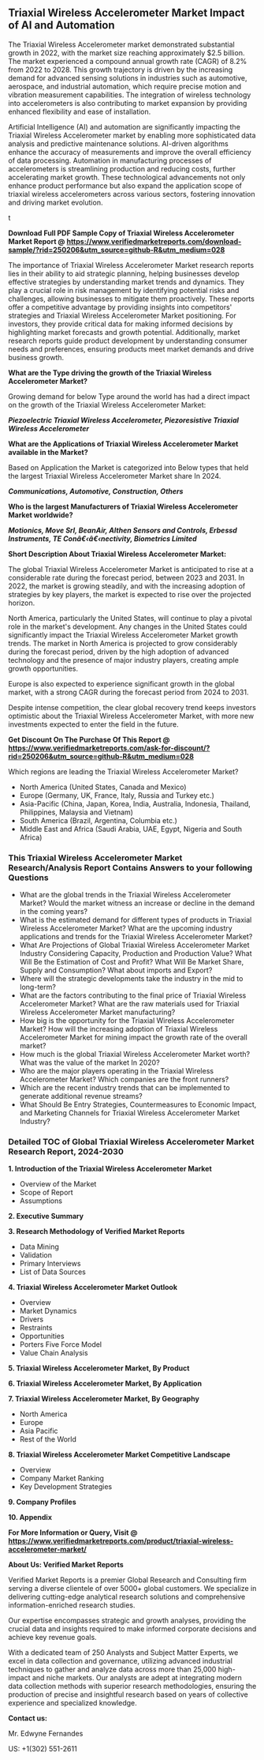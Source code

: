 <h2>Triaxial Wireless Accelerometer Market Impact of AI and Automation</h2><p>The Triaxial Wireless Accelerometer market demonstrated substantial growth in 2022, with the market size reaching approximately $2.5 billion. The market experienced a compound annual growth rate (CAGR) of 8.2% from 2022 to 2028. This growth trajectory is driven by the increasing demand for advanced sensing solutions in industries such as automotive, aerospace, and industrial automation, which require precise motion and vibration measurement capabilities. The integration of wireless technology into accelerometers is also contributing to market expansion by providing enhanced flexibility and ease of installation.</p><p>Artificial Intelligence (AI) and automation are significantly impacting the Triaxial Wireless Accelerometer market by enabling more sophisticated data analysis and predictive maintenance solutions. AI-driven algorithms enhance the accuracy of measurements and improve the overall efficiency of data processing. Automation in manufacturing processes of accelerometers is streamlining production and reducing costs, further accelerating market growth. These technological advancements not only enhance product performance but also expand the application scope of triaxial wireless accelerometers across various sectors, fostering innovation and driving market evolution.</p>t</p><p id="" class=""><strong>Download Full PDF Sample Copy of Triaxial Wireless Accelerometer Market Report @ <a href="https://www.verifiedmarketreports.com/download-sample/?rid=250206&utm_source=github-R&utm_medium=028" target="_blank">https://www.verifiedmarketreports.com/download-sample/?rid=250206&utm_source=github-R&utm_medium=028</a></strong></p><p>The importance of&nbsp;Triaxial Wireless Accelerometer Market research reports lies in their ability to aid strategic planning, helping businesses develop effective strategies by understanding market trends and dynamics. They play a crucial role in risk management by identifying potential risks and challenges, allowing businesses to mitigate them proactively. These reports offer a competitive advantage by providing insights into competitors' strategies and Triaxial Wireless Accelerometer Market positioning. For investors, they provide critical data for making informed decisions by highlighting market forecasts and growth potential. Additionally, market research reports guide product development by understanding consumer needs and preferences, ensuring products meet market demands and drive business growth.</p><p><strong>What are the&nbsp;Type driving the growth of the Triaxial Wireless Accelerometer Market?</strong></p><p id="" class="">Growing demand for below Type around the world has had a direct impact on the growth of the Triaxial Wireless Accelerometer Market:</p><em><strong>Piezoelectric Triaxial Wireless Accelerometer, Piezoresistive Triaxial Wireless Accelerometer</strong></em></p><strong>What are the&nbsp;Applications&nbsp;of Triaxial Wireless Accelerometer Market available in the Market?</strong></p><p id="" class="">Based on Application the Market is categorized into Below types that held the largest Triaxial Wireless Accelerometer Market share In 2024.</p><em><strong>Communications, Automotive, Construction, Others</strong></em></p><strong>Who is the largest Manufacturers of Triaxial Wireless Accelerometer Market worldwide?</strong></p><p><em><strong>Motionics, Move Srl, BeanAir, Althen Sensors and Controls, Erbessd Instruments, TE Conâ€‹â€‹nectivity, Biometrics Limited</strong></em></p><p id="" class=""><strong>Short Description About Triaxial Wireless Accelerometer Market:</strong></p><p>The global Triaxial Wireless Accelerometer Market is anticipated to rise at a considerable rate during the forecast period, between 2023 and 2031. In 2022, the market is growing steadily, and with the increasing adoption of strategies by key players, the market is expected to rise over the projected horizon.</p><p>North America, particularly the United States, will continue to play a pivotal role in the market's development. Any changes in the United States could significantly impact the Triaxial Wireless Accelerometer Market growth trends. The market in North America is projected to grow considerably during the forecast period, driven by the high adoption of advanced technology and the presence of major industry players, creating ample growth opportunities.</p><p>Europe is also expected to experience significant growth in the global market, with a strong CAGR during the forecast period from 2024 to 2031.</p><p>Despite intense competition, the clear global recovery trend keeps investors optimistic about the Triaxial Wireless Accelerometer Market, with more new investments expected to enter the field in the future.</p><p id="" class=""><strong>Get Discount On The Purchase Of This Report @ <a href="https://www.verifiedmarketreports.com/ask-for-discount/?rid=250206&utm_source=github-R&utm_medium=028" target="_blank">https://www.verifiedmarketreports.com/ask-for-discount/?rid=250206&utm_source=github-R&utm_medium=028</a></strong></p>Which regions are leading the Triaxial Wireless Accelerometer Market?</p><ul><li>North America (United States, Canada and Mexico)</li><li>Europe (Germany, UK, France, Italy, Russia and Turkey etc.)</li><li>Asia-Pacific (China, Japan, Korea, India, Australia, Indonesia, Thailand, Philippines, Malaysia and Vietnam)</li><li>South America (Brazil, Argentina, Columbia etc.)</li><li>Middle East and Africa (Saudi Arabia, UAE, Egypt, Nigeria and South Africa)</li></ul><h3 id="" class="">This Triaxial Wireless Accelerometer Market Research/Analysis Report Contains Answers to your following Questions</h3><ul><li>What are the global trends in the Triaxial Wireless Accelerometer Market? Would the market witness an increase or decline in the demand in the coming years?</li><li>What is the estimated demand for different types of products in Triaxial Wireless Accelerometer Market? What are the upcoming industry applications and trends for the Triaxial Wireless Accelerometer Market?</li><li>What Are Projections of Global Triaxial Wireless Accelerometer Market Industry Considering Capacity, Production and Production Value? What Will Be the Estimation of Cost and Profit? What Will Be Market Share, Supply and Consumption? What about imports and Export?</li><li>Where will the strategic developments take the industry in the mid to long-term?</li><li>What are the factors contributing to the final price of Triaxial Wireless Accelerometer Market? What are the raw materials used for Triaxial Wireless Accelerometer Market manufacturing?</li><li>How big is the opportunity for the Triaxial Wireless Accelerometer Market? How will the increasing adoption of Triaxial Wireless Accelerometer Market for mining impact the growth rate of the overall market?</li><li>How much is the global Triaxial Wireless Accelerometer Market worth? What was the value of the market In 2020?</li><li>Who are the major players operating in the Triaxial Wireless Accelerometer Market? Which companies are the front runners?</li><li>Which are the recent industry trends that can be implemented to generate additional revenue streams?</li><li>What Should Be Entry Strategies, Countermeasures to Economic Impact, and Marketing Channels for Triaxial Wireless Accelerometer Market Industry?</li></ul><h3 id="" class="">Detailed TOC of Global Triaxial Wireless Accelerometer Market Research Report, 2024-2030</h3><p id="" class=""><strong>1. Introduction of the Triaxial Wireless Accelerometer Market</strong></p><ul><li>Overview of the Market</li><li>Scope of Report</li><li>Assumptions</li></ul><p id="" class=""><strong>2. Executive Summary</strong></p><p id="" class=""><strong>3. Research Methodology of Verified Market Reports</strong></p><ul><li>Data Mining</li><li>Validation</li><li>Primary Interviews</li><li>List of Data Sources</li></ul><p id="" class=""><strong>4. Triaxial Wireless Accelerometer Market Outlook</strong></p><ul><li>Overview</li><li>Market Dynamics</li><li>Drivers</li><li>Restraints</li><li>Opportunities</li><li>Porters Five Force Model</li><li>Value Chain Analysis</li></ul><p id="" class=""><strong>5. Triaxial Wireless Accelerometer Market, By Product</strong></p><p id="" class=""><strong>6. Triaxial Wireless Accelerometer Market, By Application</strong></p><p id="" class=""><strong>7. Triaxial Wireless Accelerometer Market, By Geography</strong></p><ul><li>North America</li><li>Europe</li><li>Asia Pacific</li><li>Rest of the World</li></ul><p id="" class=""><strong>8. Triaxial Wireless Accelerometer Market Competitive Landscape</strong></p><ul><li>Overview</li><li>Company Market Ranking</li><li>Key Development Strategies</li></ul><p id="" class=""><strong>9. Company Profiles</strong></p><p id="" class=""><strong>10. Appendix</strong></p><p id="" class=""><strong>For More Information or Query, Visit @ <a href="https://www.verifiedmarketreports.com/product/triaxial-wireless-accelerometer-market/" target="_blank">https://www.verifiedmarketreports.com/product/triaxial-wireless-accelerometer-market/</a></strong></p><p id="" class=""><strong>About Us: Verified Market Reports</strong></p><p id="" class="">Verified Market Reports is a premier Global Research and Consulting firm serving a diverse clientele of over 5000+ global customers. We specialize in delivering cutting-edge analytical research solutions and comprehensive information-enriched research studies.</p><p id="" class="">Our expertise encompasses strategic and growth analyses, providing the crucial data and insights required to make informed corporate decisions and achieve key revenue goals.</p><p id="" class="">With a dedicated team of 250 Analysts and Subject Matter Experts, we excel in data collection and governance, utilizing advanced industrial techniques to gather and analyze data across more than 25,000 high-impact and niche markets. Our analysts are adept at integrating modern data collection methods with superior research methodologies, ensuring the production of precise and insightful research based on years of collective experience and specialized knowledge.</p><p id="" class=""><strong>Contact us:</strong></p><p id="" class="">Mr. Edwyne Fernandes</p><p id="" class="">US: +1(302) 551-2611</p>